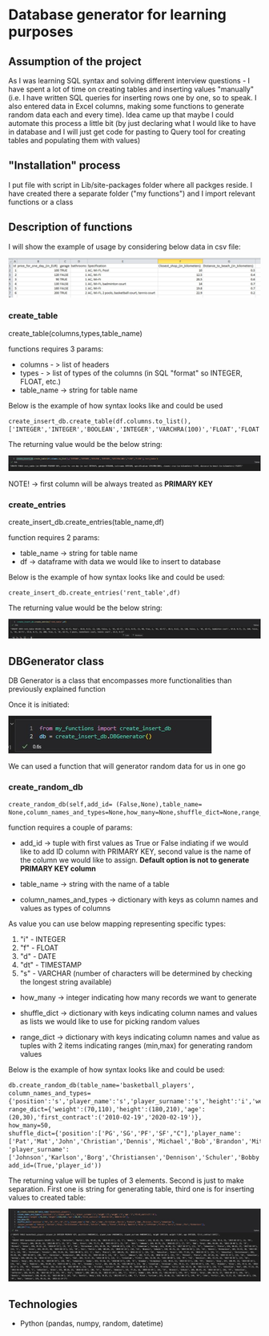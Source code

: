 # Database generator for learning purposes

## Assumption of the project
As I was learning SQL syntax and solving different interview questions - I have spent a lot of time on creating tables and inserting values "manually" (i.e. I have written SQL queries for inserting rows one by one, so to speak. I also entered data in Excel columns, making some functions to generate random data each and every time). Idea came up that maybe I could automate this process a little bit (by just declaring what I would like to have in database and I will just get code for pasting to Query tool for creating tables and populating them with values)


## "Installation" process

I put file with script in Lib/site-packages folder where all packges reside. I have created there a separate folder ("my functions") and I import relevant functions or a class 

## Description of functions

I will show the example of usage by considering below data in csv file:

![title](db_screenshots/example_data.jpg)


### create_table

create_table(columns,types,table_name)

functions requires 3 params:

* columns - > list of headers
* types - > list of types of the columns (in SQL "format" so INTEGER, FLOAT, etc.)
* table_name -> string for table name

Below is the example of how syntax looks like and could be used

```
create_insert_db.create_table(df.columns.to_list(),['INTEGER','INTEGER','BOOLEAN','INTEGER','VARCHRA(100)','FLOAT','FLOAT'],'rent_table')
```

The returning value would be the below string:

![title](db_screenshots/create_table_string.jpg)

NOTE! -> first column will be always treated as **PRIMARY KEY**

### create_entries

create_insert_db.create_entries(table_name,df)

function requires 2 params:

* table_name -> string for table name
* df -> dataframe with data we would like to insert to database

Below is the example of how syntax looks like and could be used:

```
create_insert_db.create_entries('rent_table',df)
```

The returning value would be the below string:

![title](db_screenshots/create_entries_string.jpg)


## DBGenerator class

DB Generator is a class that encompasses more functionalities than previously explained function

Once it is initiated:

![title](db_screenshots/db_generator.jpg)

We can used a function that will generator random data for us in one go

### create_random_db

```
create_random_db(self,add_id= (False,None),table_name= None,column_names_and_types=None,how_many=None,shuffle_dict=None,range_dict=None)
```
function requires a couple of params:

* add_id -> tuple with first values as True or False indiating if we would like to add ID column with PRIMARY KEY, second value is the name of the column we would like to assign. 
**Default option is not to generate PRIMARY KEY column**

* table_name -> string with the name of a table
* column_names_and_types -> dictionary with keys as column names and values as types of columns

As value you can use below mapping representing specific types:

1. "i" - INTEGER
2. "f" - FLOAT
3. "d" - DATE
4. "dt" - TIMESTAMP
5. "s" - VARCHAR (number of characters will be determined by checking the longest string available)

* how_many -> integer indicating how many records we want to generate

* shuffle_dict -> dictionary with keys indicating column names and values as lists we would like to use for picking random values

* range_dict -> dictionary with keys indicating column names and value as tuples with 2 items indicating ranges (min,max) for generating random values

Below is the example of how syntax looks like and could be used:

```
db.create_random_db(table_name='basketball_players',
column_names_and_types={'position':'s','player_name':'s','player_surname':'s','height':'i','weight':'f','age':'i','first_contract':'d'},
range_dict={'weight':(70,110),'height':(180,210),'age':(20,30),'first_contract':('2010-02-19','2020-02-19')},
how_many=50, 
shuffle_dict={'position':['PG','SG','PF','SF',"C"],'player_name':['Pat','Mat','John','Christian','Dennis','Michael','Bob','Brandon','Mitch','Sebastian'],
'player_surname':['Johnson','Karlson','Borg','Christiansen','Dennison','Schuler','Bobby','Pierce','Goling','Ramirez','Riley','Jefferson','Portis','Curry','Green','Red','Richardson']},
add_id=(True,'player_id'))
```

The returning value will be tuples of 3 elements. Second is just to make separation. First one is string for generating table, third one is for inserting values to created table:

![title](db_screenshots/db_generator_create_random_db.jpg)

## Technologies
* Python (pandas, numpy, random, datetime)

